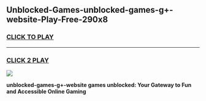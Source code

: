 
## Unblocked-Games-unblocked-games-g+-website-Play-Free-290x8
<h3>
<a href="https://premium76.site?title=unblocked-games-g+-website&ref=22A">CLICK TO PLAY</a></h3>
<hr>

<h3>
<a href="https://premium76.site?title=unblocked-games-g+-website&ref=22A">CLICK 2 PLAY</a>
  
</h3>

<a href="https://premium76.site?title=unblocked-games-g+-website&ref=22A"><img src="https://clearcache.store/games.png"></a>


**unblocked-games-g+-website games unblocked: Your Gateway to Fun and Accessible Online Gaming**

